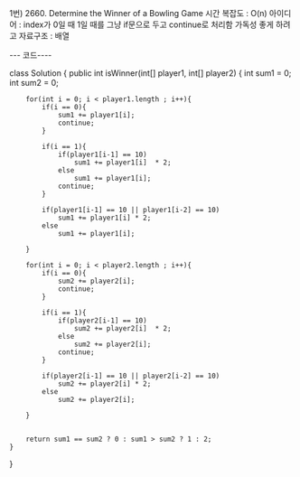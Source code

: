 1번) 2660. Determine the Winner of a Bowling Game
시간 복잡도 : O(n)
아이디어 : index가 0일 때 1일 때를 그냥 if문으로 두고 continue로 처리함 가독성 좋게 하려고
자료구조 : 배열

--- 코드----

class Solution {
    public int isWinner(int[] player1, int[] player2) {
        int sum1 = 0;
        int sum2 = 0;

        for(int i = 0; i < player1.length ; i++){
            if(i == 0){
                sum1 += player1[i];
                continue;
            }
            
            if(i == 1){
                if(player1[i-1] == 10)
                    sum1 += player1[i]  * 2;
                else
                    sum1 += player1[i];
                continue;
            }

            if(player1[i-1] == 10 || player1[i-2] == 10)
                sum1 += player1[i] * 2;
            else
                sum1 += player1[i];
            
        }

        for(int i = 0; i < player2.length ; i++){
            if(i == 0){
                sum2 += player2[i];
                continue;
            }
            
            if(i == 1){
                if(player2[i-1] == 10)
                    sum2 += player2[i]  * 2;
                else
                    sum2 += player2[i];
                continue;
            }

            if(player2[i-1] == 10 || player2[i-2] == 10)
                sum2 += player2[i] * 2;
            else
                sum2 += player2[i];
            
        }

        
        return sum1 == sum2 ? 0 : sum1 > sum2 ? 1 : 2;
    }
}